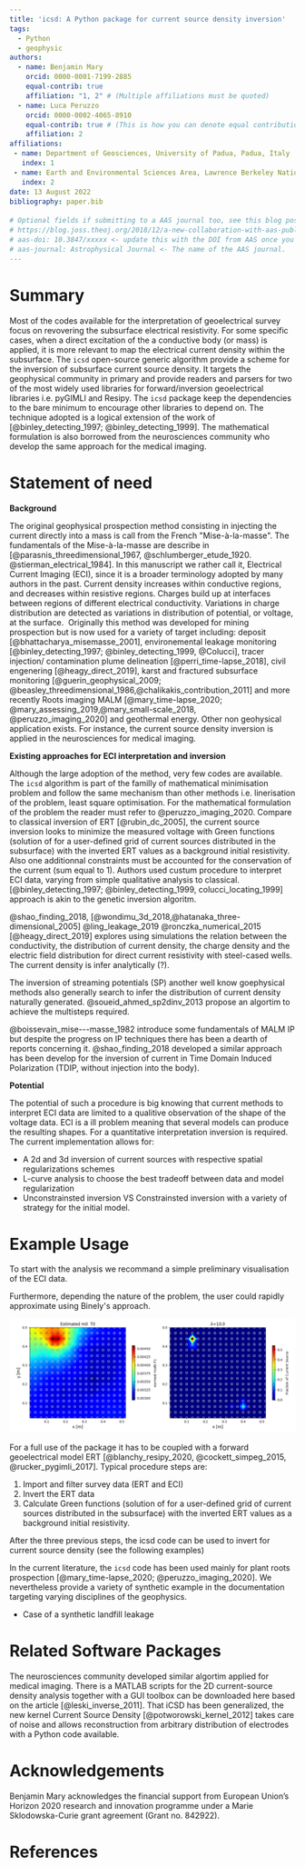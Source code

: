 ```yaml
---
title: 'icsd: A Python package for current source density inversion'
tags:
  - Python
  - geophysic
authors:
  - name: Benjamin Mary
    orcid: 0000-0001-7199-2885
    equal-contrib: true
    affiliation: "1, 2" # (Multiple affiliations must be quoted)
  - name: Luca Peruzzo
    orcid: 0000-0002-4065-8910
    equal-contrib: true # (This is how you can denote equal contributions between multiple authors)
    affiliation: 2
affiliations:
 - name: Department of Geosciences, University of Padua, Padua, Italy
   index: 1
 - name: Earth and Environmental Sciences Area, Lawrence Berkeley National Laboratory, Berkeley, CA, United States
   index: 2
date: 13 August 2022
bibliography: paper.bib

# Optional fields if submitting to a AAS journal too, see this blog post:
# https://blog.joss.theoj.org/2018/12/a-new-collaboration-with-aas-publishing
# aas-doi: 10.3847/xxxxx <- update this with the DOI from AAS once you know it.
# aas-journal: Astrophysical Journal <- The name of the AAS journal.
---
```


# Summary

<!-- Begin your paper with a summary of the high-level functionality of your software for a non-specialist reader. Avoid jargon in this section.
The paper should be between 250-1000 words
A Statement of need section that clearly illustrates the research purpose of the software and places it in the context of related work.

For a quick reference, the following citation commands can be used:
- `@author:2001`    "Author et al. (2001)"
- `[@author:2001]`  "(Author et al., 2001)"
- `[@author1:2001; @author2:2001]`  "(Author1 et al., 2001; Author2 et al., 2002)"

-->


Most of the codes available for the interpretation of geoelectrical survey focus on revovering the subsurface electrical resistivity. 
For some specific cases, when a direct excitation of the a conductive body (or mass) is applied, it is more relevant to map the electrical current density within the subsurface. 
The `icsd` open-source generic algorithm provide a scheme for the inversion of subsurface current source density. 
It targets the geophysical community in primary and provide readers and parsers for two of the most widely used libraries for forward/inversion geoelectrical libraries i.e. pyGIMLI and Resipy. 
The `icsd` package keep the dependencies to the bare minimum to encourage other libraries to depend on. 
The technique adopted is a logical extension of the work of [@binley_detecting_1997; @binley_detecting_1999]. 
The mathematical formulation is also borrowed from the neurosciences community who develop the same approach for the medical imaging.


# Statement of need

**Background**

The original geophysical prospection method consisting in injecting the current directly into a mass is call from the French "Mise-à-la-masse". 
The fundamentals of the Mise-à-la-masse are describe in [@parasnis_threedimensional_1967, @schlumberger_etude_1920. @stierman_electrical_1984]. 
In this manuscript we rather call it, Electrical Current Imaging (ECI), since it is a broader terminology adopted by many authors in the past.
Current density increases within conductive regions, and decreases within resistive regions.
Charges build up at interfaces between regions of different electrical conductivity. 
Variations in charge distribution are detected as variations in distribution of potential, or voltage, at the surface. 
Originally this method was developed for mining prospection but is now used for a variety of target including: deposit [@bhattacharya_misemasse_2001], environemental leakage monitoring [@binley_detecting_1997; @binley_detecting_1999, @Colucci], tracer injection/ contamination plume delineation [@perri_time-lapse_2018], civil engenering [@heagy_direct_2019], karst and fractured subsurface monitoring [@guerin_geophysical_2009; @beasley_threedimensional_1986,@chalikakis_contribution_2011] and more recently Roots imaging MALM [@mary_time-lapse_2020; @mary_assessing_2019,@mary_small-scale_2018, @peruzzo_imaging_2020] and geothermal energy. 
Other non geohysical application exists. For instance, the current source density inversion is applied in the neurosciences for medical imaging.  


**Existing approaches for ECI interpretation and inversion**


Although the large adoption of the method, very few codes are available. 
The `icsd` algorithm is part of the familly of mathematical minimisation problem and follow the same mechanism than other methods i.e. linerisation of the problem, least square optimisation. 
For the mathematical formulation of the problem the reader must refer to @peruzzo_imaging_2020. 
Compare to classical inversion of ERT [@rubin_dc_2005], the current source inversion looks to minimize the measured voltage with Green functions (solution of for a user-defined grid of current sources distributed in the subsurface) with the inverted ERT values as a background initial resistivity. Also one additionnal constraints must be accounted for the conservation of the current (sum equal to 1). 
Authors used custum procedure to interpret ECI data, varying from simple qualitative analysis to classical. 
[@binley_detecting_1997; @binley_detecting_1999, colucci_locating_1999] approach is akin to the genetic inversion algoritm. 
<!-- An initial distribution of current source is created on a regular grid and is then sequentially perturbated, evaluated and improved by minimizing a the standart deviation data misfit. 
-->

@shao_finding_2018, 
[@wondimu_3d_2018,@hatanaka_three-dimensional_2005]
@ling_leakage_2019
@ronczka_numerical_2015
[@heagy_direct_2019] explores using simulations the relation between the conductivity, the distribution of current density, the charge density and the electric field distribution for direct current resistivity with steel-cased wells. The current density is infer analytically (?). 
<!--
Figure 4.14 (see also https://em.geosci.xyz/index.html). 
-->
The inversion of streaming potentials (SP) another well know goephysical methods also generally search to infer the distribution of current density naturally generated. 
@soueid_ahmed_sp2dinv_2013 propose an algortim to achieve the multisteps required. 
<!--
In this methods, the data are assumed to be represented by a linear combination of the Green’s functions. 
-->
@boissevain_mise---masse_1982 introduce some fundamentals of MALM IP but despite the progress on IP techniques there has been a dearth of reports concerning it.
@shao_finding_2018 developed a similar approach has been develop for the inversion of current in Time Domain Induced Polarization (TDIP, without injection into the body). 
    

<!--

    • Topography correction: (Oppliger, n.d.)
    • Correction en 1/r ?
    • Model appraisal: (Binley and Kemna, 2005), gars cours venice , (Ren and Kalscheuer, 2020)
-->


**Potential**

The potential of such a procedure is big knowing that current methods to interpret ECI data are limited to a qualitive observation of the shape of the voltage data. 
ECI is a ill problem meaning that several models can produce the resulting shapes. 
For a quantitative interpretation inversion is required. 
The current implementation allows for: 

- A 2d and 3d inversion of current sources with respective spatial regularizations schemes
- L-curve analysis to choose the best tradeoff between data and model regularization
- Unconstrainsted inversion VS Constrainsted inversion with a variety of strategy for the initial model. 

<!--
Quality of the result is evaluate using RMS. 
Morevover, the potential of the `icsd` algortim can be extended to all the inclusion of a-priori information in the form of model depth-weighting [@cella_inversion_2012], (Oldenburg and Li, n.d.), refined optimisation spatial procedure taking into account the anisotropy (de Villiers et al., 2019), or even time lapse inversion. 
-->

# Example Usage 

To start with the analysis we recommand a simple preliminary visualisation of the ECI data. 

Furthermore, depending the nature of the problem, the user could rapidly approximate using Binely's approach.   

![The product-moment correlation and the inverted current density\label{fig1}](joss_fig1.png)


For a full use of the package it has to be coupled with a forward geoelectrical model ERT [@blanchy_resipy_2020, @cockett_simpeg_2015, @rucker_pygimli_2017]. Typical procedure steps are:
1. Import and filter survey data (ERT and ECI)
2. Invert the ERT data
3. Calculate Green functions (solution of for a user-defined grid of current sources distributed in the subsurface) with the inverted ERT values as a background initial resistivity.

After the three previous steps, the icsd code can be used to invert for current source density (see the following examples)

In the current literature, the `icsd` code has been used mainly for plant roots prospection [@mary_time-lapse_2020; @peruzzo_imaging_2020]. 
We nevertheless provide a variety of synthetic example in the documentation targeting varying disciplines of the geophysics.
- Case of a synthetic landfill leakage

<!--
![Current source density for the leakage detection case\label{fig2}](fig2_leakage_ICSD.png)




Citations to entries in paper.bib should be in
[rMarkdown](http://rmarkdown.rstudio.com/authoring_bibliographies_and_citations.html)
format.


Figures can be included like this:
![Caption for example figure.\label{fig:example}](figure.png)
and referenced from text using \autoref{fig:example}.

Figure sizes can be customized by adding an optional second parameter:
![Caption for example figure.](figure.png){ width=20% }
-->

        
# Related Software Packages

The neurosciences community developed similar algortim applied for medical imaging. 
There is a MATLAB scripts for the 2D current-source density analysis together with a GUI toolbox can be downloaded here based on the article [@leski_inverse_2011]. That iCSD has been generalized, the new kernel Current Source Density [@potworowski_kernel_2012] takes care of noise and allows reconstruction from arbitrary distribution of electrodes with a Python code available.


# Acknowledgements

Benjamin Mary acknowledges the financial support from European Union’s Horizon 2020 research and innovation programme under a Marie Sklodowska-Curie grant agreement (Grant no. 842922).

# References 
